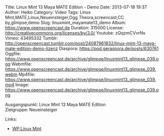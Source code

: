 Title: Linux Mint 13 Maya MATE Edition - Demo
Date: 2013-07-18 19:37
Author: Heiko
Category: Video
Tags: Linux Mint,MATE,Linux,Neueinsteiger,Ogg Theora,screencast,CC by,glimpse,demo
Slug: linuxmint_mayamate13_demo
Album: https://www.openscreencast.de
Duration: 315000
License: http://creativecommons.org/licenses/by/3.0/
Youtube: zQqzmCVvrNs
Vimeo: 43495332
Tumblr: http://openscreencast.tumblr.com/post/24087961832/linux-mint-13-maya-mate-edition-demo-lizenz
Diaspora: https://pod.geraspora.de/posts/630761
Oggfile: https://www.openscreencast.de/archive/glimpse/linuxmint13_glimpse_039.ogg
Webmfile: https://www.openscreencast.de/archive/glimpse/linuxmint13_glimpse_039.webm
Mp4file: https://www.openscreencast.de/archive/glimpse/linuxmint13_glimpse_039.mp4
Image: https://www.openscreencast.de/archive/glimpse/linuxmint13_glimpse_039.png

Ausgangspunkt: Linux Mint 13 Maya MATE Edition  
Zielgruppe: Neueinsteiger  

Links:

  * [WP:Linux Mint](https://de.wikipedia.org/wiki/Linux_Mint "Link zu WP:Linux Mint" )

